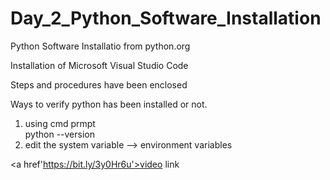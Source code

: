 # Day_2_Python_Software_Installation

Python Software Installatio from python.org<br>

Installation of Microsoft Visual Studio Code<br>

Steps and procedures have been enclosed<br>

Ways to verify python has been installed or not.<br>

1) using cmd prmpt<br>
   python --version <br>
3) edit the system variable --> environment variables<br>

<a href'https://bit.ly/3y0Hr6u'>video link<a/>
